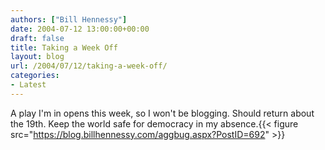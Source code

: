 ```yaml
---
authors: ["Bill Hennessy"]
date: 2004-07-12 13:00:00+00:00
draft: false
title: Taking a Week Off
layout: blog
url: /2004/07/12/taking-a-week-off/
categories:
- Latest
---
```


A play I'm in opens this week, so I won't be blogging.  Should return about the 19th.  Keep the world safe for democracy in my absence.{{< figure src="https://blog.billhennessy.com/aggbug.aspx?PostID=692" >}}

